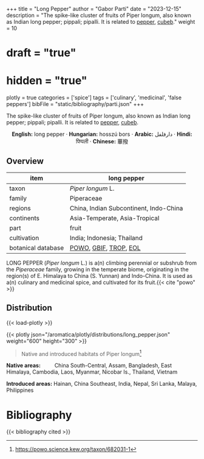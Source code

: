 +++
title = "Long Pepper"
author = "Gabor Parti"
date = "2023-12-15"
description = "The spike-like cluster of fruits of Piper longum, also known as Indian long pepper; pippali; pipalli. It is related to [pepper](../items/pepper), [cubeb](../items/cubeb)."
weight = 10
# draft = "true"
# hidden = "true"
plotly = true
categories = ['spice']
tags = ['culinary', 'medicinal', 'false peppers']
bibFile = "static/bibliography/parti.json"
+++

The spike-like cluster of fruits of Piper longum, also known as Indian long pepper; pippali; pipalli. It is related to [pepper](../items/pepper), [cubeb](../items/cubeb).

[<i class="fab fa-wikipedia-w"></i>](https://en.wikipedia.org/wiki/Long_pepper)

<center>

**English:** long pepper · **Hungarian:** hosszú bors · **Arabic:** <span class="arabic-text" dir="rtl">دارفلفل</span> · **Hindi:** <span class="devanagari-text">पिप्पली </span> · **Chinese:** <span class="traditional-chinese-text">蓽撥</span>

</center>

## Overview

|       item       |                                                                                    long pepper                                                                                   |
|------------------|----------------------------------------------------------------------------------------------------------------------------------------------------------------------------------|
|       taxon      |                                                                                 *Piper longum* L.                                                                                |
|      family      |                                                                                    Piperaceae                                                                                    |
|      regions     |                                                                      China, Indian Subcontinent, Indo-China                                                                      |
|    continents    |                                                                           Asia-Temperate, Asia-Tropical                                                                          |
|       part       |                                                                                       fruit                                                                                      |
|    cultivation   |                                                                            India; Indonesia; Thailand                                                                            |
|botanical database|[POWO](https://powo.science.kew.org/taxon/682031-1), [GBIF](https://www.gbif.org/species/3086338), [TROP](https://tropicos.org/name/25000012), [EOL](https://eol.org/pages/489436)|

LONG PEPPER (*Piper longum* L.) is a(n) climbing perennial or subshrub from the *Piperaceae* family, growing in the temperate biome, originating in the region(s) of E. Himalaya to China (S. Yunnan) and Indo-China. It is used as a(n) culinary and medicinal spice, and cultivated for its fruit.{{< cite "powo" >}}



## Distribution

{{< load-plotly >}}

{{< plotly json="/aromatica/plotly/distributions/long_pepper.json" weight="600" height="300" >}}

>Native and introduced habitats of Piper longum[^powo]

[^powo]: https://powo.science.kew.org/taxon/682031-1

<p style="text-align:left;">

**Native areas:** &ensp; &ensp; &ensp; China South-Central, Assam, Bangladesh, East Himalaya, Cambodia, Laos, Myanmar, Nicobar Is., Thailand, Vietnam

**Introduced areas:** Hainan, China Southeast, India, Nepal, Sri Lanka, Malaya, Philippines

</p>



# Bibliography

{{< bibliography cited >}}

